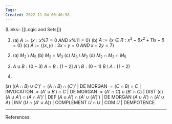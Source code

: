 ```yaml
---
Tags: 
Created: 2022-11-04 00:46:58
---
```

(Links:: [[Logic and Sets]])
1. (a)
   $A := \{x: x\%7=0\;AND\;x\%11=0 \}$
   (b)
   $A := \{x\in R:x^3-6x^2+11x-6=0\}$
   (c)
   $A:=\{(x,y):3x-y=0\;AND\;x+2y=7\}$
2. (a)
   $M_2 \setminus M_5$
   (b)
   $M_2\cap M_3$
   (c)
   $M_3\setminus M_2$
   (d)
   $M_2\cap M_3\cap M_5$
3. $A\cup B: (0-3)$
   $A\cap B: [1-2]$
   $A\setminus B: (0-1)$
   $B\setminus A: [1-2)$

7.
(a)
$((A\cap B) \cup C')'= (A\cap B)\cap (C')'$ | DE MORGAN
$=(C\cap B) \cap C$ | INVOCATION
$=(A'\cup B') \cap C$ | DE MORGAN
$=(A'\cap C) \cup (B' \cap C)$ | DIST
(c)
$(A \cup A') \cap (A \cap A')'$ | DEF
$(A\cup A') \cap (A' \cup (A')')$ | DE MORGAN
$(A \cup A') \cap (A' \cup A)$ | INV
$(U \cap (A' \cup A))$ | COMPLEMENT
$U \cap U$ | COM
$U$ | DEMPOTENCE

---
References: